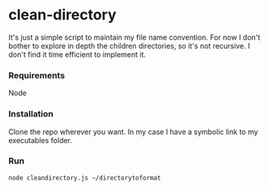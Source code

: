 # clean-directory
It's just a simple script to maintain my file name convention.
For now I don't bother to explore in depth the children directories, so it's not recursive.
I don't find it time efficient to implement it.

### Requirements
Node

### Installation
Clone the repo wherever you want. In my case I have a symbolic link to my executables folder.

### Run
```sh
node cleandirectory.js ~/directorytoformat
```

